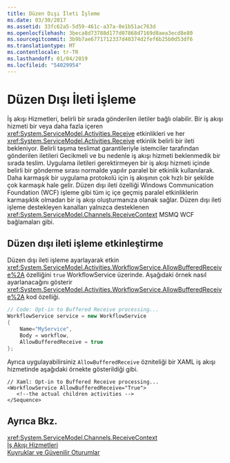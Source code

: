 ```yaml
---
title: Düzen Dışı İleti İşleme
ms.date: 03/30/2017
ms.assetid: 33fc62a5-5d59-461c-a37a-0e1b51ac763d
ms.openlocfilehash: 3beca8d73788d177d07868d7169d8aea3ecd8e80
ms.sourcegitcommit: 3b9b7ae6771712337d40374d2fef6b25b0d53df6
ms.translationtype: MT
ms.contentlocale: tr-TR
ms.lasthandoff: 01/04/2019
ms.locfileid: "54029954"
---
```

# <a name="out-of-order-message-processing"></a>Düzen Dışı İleti İşleme
İş akışı Hizmetleri, belirli bir sırada gönderilen iletiler bağlı olabilir. Bir iş akışı hizmeti bir veya daha fazla içeren <xref:System.ServiceModel.Activities.Receive> etkinlikleri ve her <xref:System.ServiceModel.Activities.Receive> etkinlik belirli bir ileti bekleniyor. Belirli taşıma teslimat garantileriyle istemciler tarafından gönderilen iletileri Gecikmeli ve bu nedenle iş akışı hizmeti beklenmedik bir sırada teslim. Uygulama iletileri gerektirmeyen bir iş akışı hizmeti içinde belirli bir gönderme sırası normalde yapılır paralel bir etkinlik kullanılarak. Daha karmaşık bir uygulama protokolü için iş akışının çok hızlı bir şekilde çok karmaşık hale gelir.  Düzen dışı ileti özelliği Windows Communication Foundation (WCF) işleme gibi tüm iç içe geçmiş paralel etkinliklerin karmaşıklık olmadan bir iş akışı oluşturmanıza olanak sağlar. Düzen dışı ileti işleme destekleyen kanalları yalnızca desteklenen <xref:System.ServiceModel.Channels.ReceiveContext> MSMQ WCF bağlamaları gibi.  
  
## <a name="enabling-out-of-order-message-processing"></a>Düzen dışı ileti işleme etkinleştirme  
 Düzen dışı ileti işleme ayarlayarak etkin <xref:System.ServiceModel.Activities.WorkflowService.AllowBufferedReceive%2A> özelliğini `true` WorkflowService üzerinde. Aşağıdaki örnek nasıl ayarlanacağını gösterir <xref:System.ServiceModel.Activities.WorkflowService.AllowBufferedReceive%2A> kod özelliği.  
  
```csharp  
// Code: Opt-in to Buffered Receive processing...  
WorkflowService service = new WorkflowService  
{  
    Name="MyService",  
    Body = workflow,  
    AllowBufferedReceive = true  
};  
```  
  
 Ayrıca uygulayabilirsiniz `AllowBufferedReceive` özniteliği bir XAML iş akışı hizmetinde aşağıdaki örnekte gösterildiği gibi.  
  
```xaml  
// Xaml: Opt-in to Buffered Receive processing...  
<WorkflowService AllowBufferedReceive="True">  
   <!--the actual children activities -->  
</Sequence>  
```  
  
## <a name="see-also"></a>Ayrıca Bkz.  
 <xref:System.ServiceModel.Channels.ReceiveContext>  
 [İş Akışı Hizmetleri](../../../../docs/framework/wcf/feature-details/workflow-services.md)  
 [Kuyruklar ve Güvenilir Oturumlar](../../../../docs/framework/wcf/feature-details/queues-and-reliable-sessions.md)

